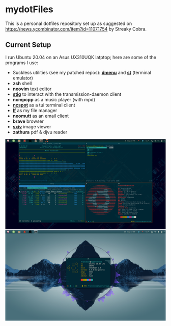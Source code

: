 # mydotFiles

This is a personal dotfiles repository set up as suggested on https://news.ycombinator.com/item?id=11071754 by Streaky Cobra.

## Current Setup

I run Ubuntu 20.04 on an Asus UX310UQK latptop; here are some of the programs I use:
- Suckless utilities (see my patched repos):  **[dmenu](https://github.com/BachoSeven/dmenu)** and  **[st](https://github.com/BachoSeven/st)** (terminal emulator)
- **zsh**  shell
- **neovim** text editor
- **[stig](https://github.com/rndusr/stig)** to interact with the transmission-daemon client
- **ncmpcpp** as a music player (with mpd)
- **[ncspot](https://github.com/hrkfdn/ncspot)** as a tui terminal client
- **[lf](https://github.com/gokcehan/lf)** as my file manager
- **neomutt** as an email client
- **brave** browser
- **[sxiv](https://github.com/muennich/sxiv)** image viewer
- **zathura** pdf & djvu reader


<img src="pics/screens/ricing/new_rice1.png" alt="screenshot"/>

<img src="pics/screens/ricing/new_rice-small.png" alt="pfetch"/>
